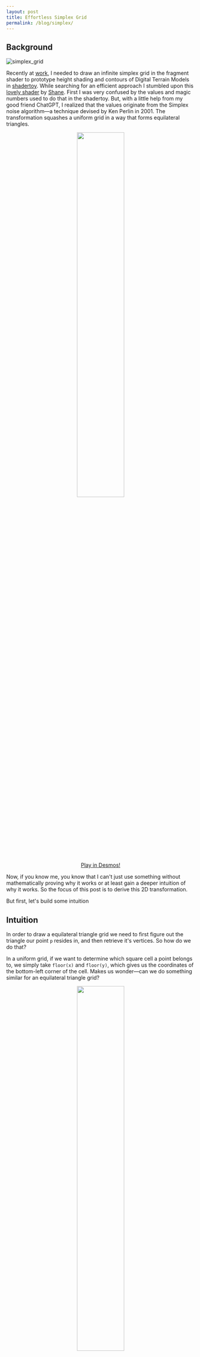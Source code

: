 ```yaml
---
layout: post
title: Effortless Simplex Grid  
permalink: /blog/simplex/
---
```


## Background

![simplex_grid](https://github.com/user-attachments/assets/1a236363-13d9-4cac-bef5-e7f4da192a46)

Recently at [work](https://github.com/Devsh-Graphics-Programming/Nabla?tab=readme-ov-file#table-of-contents), I needed to draw an infinite simplex grid in the fragment shader to prototype height shading and contours of Digital Terrain Models in [shadertoy](https://www.shadertoy.com/view/3cXXDl). While searching for an efficient approach I stumbled upon this [lovely shader](https://www.shadertoy.com/view/WtfGDX) by [Shane](https://www.shadertoy.com/user/Shane). First I was very confused by the values and magic numbers used to do that in the shadertoy. But, with a little help from my good friend ChatGPT, I realized that the values originate from the Simplex noise algorithm—a technique devised by Ken Perlin in 2001. The transformation squashes a uniform grid in a way that forms equilateral triangles.

<p align="center">
  <img src="https://github.com/user-attachments/assets/20d6ba72-33e4-470f-bc85-866884ba9918" style="width: 50%; height: auto;">
  <br>
  <a href="https://www.desmos.com/calculator/azj9ewvl5b">Play in Desmos!</a>
</p>

Now, if you know me, you know that I can't just use something without mathematically proving why it works or at least gain a deeper intuition of why it works. So the focus of this post is to derive this 2D transformation.

But first, let's build some intuition

## Intuition

In order to draw a equilateral triangle grid we need to first figure out the triangle our point `p` resides in, and then retrieve it's vertices. So how do we do that?

In a uniform grid, if we want to determine which square cell a point belongs to, we simply take `floor(x)` and `floor(y)`, which gives us the coordinates of the bottom-left corner of the cell. Makes us wonder—can we do something similar for an equilateral triangle grid?

<p align="center">
  <img src="https://github.com/user-attachments/assets/c2d19064-e4ae-4eaa-9643-0cc97488bd03" style="width: 50%; height: auto;">
  <br>
  <a href="https://www.desmos.com/calculator/7qj5todlyv">Play in Desmos!</a>
</p>

If only we could just `floor()` our point and instantly get the nearest triangle corner! Unfortunately, life isn’t that simple... or is it?

This is exactly where the simplex transformation comes in. We stretch and shear our space so that the equilateral triangles lie perfectly with the square grids. Now in this transform space we simple `floor()` our point in question to snap it to the closest grid corner—just like we would in a uniform grid.
We then transform that snapped corner back into our original space where it now represents the triangle corner.

<p align="center">
  <img src="https://raw.githubusercontent.com/Erfan-Ahmadi/erfan-ahmadi.github.io/master/images/Simplex/steps.gif" style="width: 50%; height: auto;">
  <br>
  <a href="https://www.desmos.com/calculator/23d2qbuvzm">Play in Desmos!</a>
</p>

So Effortless and Efficient!

## Derivation of this transformation

Now, let's derive this transformation based on assumptions on how it should behave:

### Observation 1: Linearity and Matrix Representation
The transformation preserves straight lines and maintains parallelism without translation, it must be a linear transformation.

It is a linear transformation in 2D, so it can be represented by a 2×2 matrix:

$$
\begin{bmatrix} a & b \\ c & d \end{bmatrix}
$$

### Observation 2: It is a symmetric transformation!

We're squashing perperndicular to the $x=y$ diagonal. This is a shear along diagonal where:
1. Points on the x=y line stay on the $x=y$ line.
2. Lines perpendicular to x=y, stay perperndicular to x=y line (and Points on the $x=-y$ line stay on the $x=-y$ line)

Based on the facts above we can deduce that the transformation is a symmetrical one!

$$
\begin{bmatrix} a & b \\ b & a \end{bmatrix}
$$

### Observation 3: Lines parallel to the x=y will not be affected by the transformation
We're squashing perperndicular to the x=y diagonal, any line parallel to it will remain on it's position.

<p align="center">
  <img src="https://github.com/user-attachments/assets/84b147b6-de68-4557-96e4-ea1aed9e07c5" style="width: 50%; height: auto;">
  <br>
  <a href="https://www.desmos.com/calculator/7qj5todlyv">Play in Desmos!</a>
</p>

 for example let's see how $y=x+1$ is affected:
 
$$
\begin{bmatrix} a & b \\ b & a \end{bmatrix} 
\begin{bmatrix} x \\ x+1 \end{bmatrix} =
\begin{bmatrix} ax + b(x+1) \\ bx + a(x+1) \end{bmatrix}
$$

the result still should be on the $y=x+1$ line, For this to hold true we must have $a=b+1$

The matrix transformation now has reduced to this:

$$
\begin{bmatrix} b+1 & b \\ b & b+1 \end{bmatrix}
$$

### Deriving the value

Based on the constraints and observations above we have discovered that the whole 2x2 linear transformation depends on a single value. [see how changing this value will affect the transformation](https://www.desmos.com/calculator/azj9ewvl5b).

Now, we need to find the value that will transform uniform grids in such a way that the grid sides and diagonal form equilateral triangles after transformation. In other words, we need to find the value of $b$ for which the diagonal of the grid cell will have the same length as its sides.

To put it another way: find for what value of $b$, length of the transformed $(1, 0)$ will be equal to transformed $(1, 1)$


2. Transforming $ (1, 1) $

$$
\begin{bmatrix} b+1 & b \\ b & b+1 \end{bmatrix}
\begin{bmatrix} 1 \\ 1 \end{bmatrix}
=
\begin{bmatrix} 2b+1 \\ 2b+1 \end{bmatrix}
$$

2. Transforming $ (0, 1) $

$$
\begin{bmatrix} b+1 & b \\ b & b+1 \end{bmatrix}
\begin{bmatrix} 0 \\ 1 \end{bmatrix}
=
\begin{bmatrix} b \\ b+1 \end{bmatrix}
$$

We want these two to have the same length, we solve for $b$ in the equation below:

$$
\sqrt{(2b+1)^2 + (2b+1)^2} = \sqrt{b^2 + (b+1)^2}
$$

One of the two solutions to this is:

$$
\frac{\sqrt{3}-3}{6}
$$

The other solution mirrors the grid.

We have found the value used to transform a grid! 

Here is the final transformation used to get the uniform grid into simplex space:

$$
\begin{bmatrix}
\frac{\sqrt{3}-3}{6} + 1 & \frac{\sqrt{3}-3}{6} \\
\frac{\sqrt{3}-3}{6} & \frac{\sqrt{3}-3}{6} + 1
\end{bmatrix}
$$

I trust the reader can find the inverse of this transformation very easily :)

### Final words

I hope you have found this blog post useful. I’ve tried, in my own way, to show how some problems can be solved in a simple way. If you’ve found any errors in my logic or math, please contact me.

## References
- [Shadertoy that motivated me to write this - by user Shane](https://www.shadertoy.com/view/WtfGDX)
- [My Own Shadertoy](https://www.shadertoy.com/view/3cXXDl)
- [Simplex Noise](https://en.wikipedia.o[rg/wiki/Simplex_noise)
- [Ken Perlin](https://en.wikipedia.org/wiki/Ken_Perlin)
- [Symmetric_matrix](https://en.wikipedia.org/wiki/Symmetric_matrix)
- [Linear Transformation](https://en.wikipedia.org/wiki/Linear_map)

